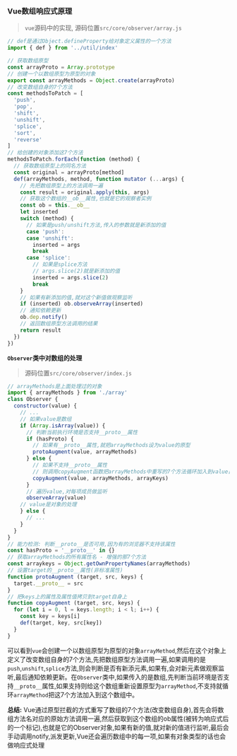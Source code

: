 ### Vue数组响应式原理

>`vue`源码中的实现, 源码位置`src/core/observer/array.js`

```js
// def是通过Object.defineProperty给对象定义属性的一个方法
import { def } from '../util/index'

// 获取数组原型
const arrayProto = Array.prototype
// 创建一个以数组原型为原型的对象
export const arrayMethods = Object.create(arrayProto)
// 改变数组自身的7个方法
const methodsToPatch = [
  'push',
  'pop',
  'shift',
  'unshift',
  'splice',
  'sort',
  'reverse'
]
// 给创建的对象添加这7个方法
methodsToPatch.forEach(function (method) {
  // 获取数组原型上的同名方法
  const original = arrayProto[method]
  def(arrayMethods, method, function mutator (...args) {
    // 先把数组原型上的方法调用一遍
    const result = original.apply(this, args)
    // 获取这个数组的__ob__属性,也就是它的观察者实例
    const ob = this.__ob__
    let inserted
    switch (method) {
      // 如果是push/unshift方法,传入的参数就是新添加的值
      case 'push':
      case 'unshift':
        inserted = args
        break
      case 'splice':
        // 如果是splice方法
        // args.slice(2)就是新添加的值
        inserted = args.slice(2)
        break
    }
    // 如果有新添加的值,就对这个新值做观察监听
    if (inserted) ob.observeArray(inserted)
    // 通知依赖更新
    ob.dep.notify()
    // 返回数组原型方法调用的结果
    return result
  })
})
```

**`Observer`类中对数组的处理**

>源码位置`src/core/observer/index.js`

```js
// arrayMethods是上面处理过的对象
import { arrayMethods } from './array'
class Observer {
  constructor(value) {
    // ...
    // 如果value是数组
    if (Array.isArray(value)) {
      // 判断当前执行环境是否支持__proto__属性
      if (hasProto) {
        // 如果有__proto__属性,就把arrayMethods设为value的原型
        protoAugment(value, arrayMethods)
      } else {
        // 如果不支持__proto__属性
        // 则调用copyAugment函数把arrayMethods中重写的7个方法循环加入到value自身中
        copyAugment(value, arrayMethods, arrayKeys)
      }
      // 遍历value,对每项成员做监听
      observeArray(value)
    // value是对象的处理
    } else {
      // ...
    }
  }
}
// 能力检测: 判断__proto__是否可用,因为有的浏览器不支持该属性
const hasProto = '__proto__' in {}
// 获取arrayMethods的所有属性名 - 增强的那7个方法
const arraykeys = Object.getOwnPropertyNames(arrayMethods)
// 设置target的__proto__属性(非标准属性)
function protoAugment (target, src, keys) {
  target.__proto__ = src
}
// 把keys上的属性及属性值拷贝到target自身上
function copyAugment (target, src, keys) {
  for (let i = 0, l = keys.length; i < l; i++) {
    const key = keys[i]
    def(target, key, src[key])
  }
}
```

可以看到`vue`会创建一个以数组原型为原型的对象`arrayMethod`,然后在这个对象上定义了改变数组自身的7个方法,先把数组原型方法调用一遍,如果调用的是`push`,`unshift`,`splice`方法,则会判断是否有新添元素,如果有,会对新元素做观察监听,最后通知依赖更新。在`Observer`类中,如果传入的是数组,先判断当前环境是否支持`__proto__`属性,如果支持则给这个数组重新设置原型为`arrayMethod`,不支持就循环`arrayMethod`把这7个方法加入到这个数组中。

**总结:** Vue通过原型拦截的方式重写了数组的7个方法(改变数组自身),首先会将数组方法名对应的原始方法调用一遍,然后获取到这个数组的ob属性(被转为响应式后的一个标记),也就是它的Observer对象,如果有新的值,就对新的值进行监听,最后会手动调用notify,派发更新,Vue还会遍历数组中的每一项,如果有对象类型的话也会做响应式处理